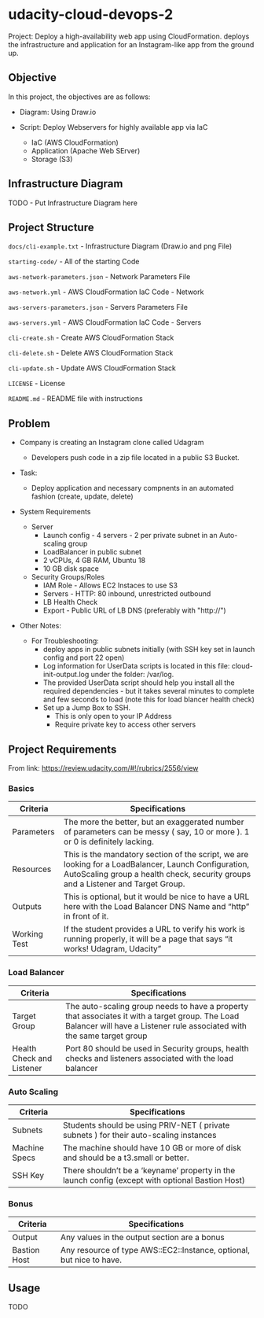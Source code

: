 # udacity-cloud-devops-2

Project: Deploy a high-availability web app using CloudFormation. deploys the infrastructure and application for an Instagram-like app from the ground up.

## Objective

In this project, the objectives are as follows:

* Diagram: Using Draw.io

* Script: Deploy Webservers for highly available app via IaC
  * IaC (AWS CloudFormation)
  * Application (Apache Web SErver)
  * Storage (S3)

## Infrastructure Diagram

TODO - Put Infrastructure Diagram here

## Project Structure

`docs/cli-example.txt` - Infrastructure Diagram (Draw.io and png File)

`starting-code/` - All of the starting Code

`aws-network-parameters.json` - Network Parameters File

`aws-network.yml` - AWS CloudFormation IaC Code - Network

`aws-servers-parameters.json` - Servers Parameters File

`aws-servers.yml` - AWS CloudFormation IaC Code - Servers

`cli-create.sh` - Create AWS CloudFormation Stack

`cli-delete.sh` - Delete AWS CloudFormation Stack

`cli-update.sh` - Update AWS CloudFormation Stack

`LICENSE` - License

`README.md` - README file with instructions

## Problem

* Company is creating an Instagram clone called Udagram
  * Developers push code in a zip file located in a public S3 Bucket.

* Task:
  * Deploy application and necessary compnents in an automated fashion (create, update, delete)

* System Requirements
  * Server
    * Launch config - 4 servers - 2 per private subnet in an Auto-scaling group
    * LoadBalancer in public subnet
    * 2 vCPUs, 4 GB RAM, Ubuntu 18
    * 10 GB disk space
  * Security Groups/Roles
    * IAM Role - Allows EC2 Instaces to use S3
    * Servers - HTTP: 80 inbound, unrestricted outbound
    * LB Health Check
    * Export - Public URL of LB DNS (preferably with "http://")

* Other Notes:
  * For Troubleshooting:
    * deploy apps in public subnets initially (with SSH key set in launch config and port 22 open)
    * Log information for UserData scripts is located in this file: cloud-init-output.log under the folder: /var/log.
    * The provided UserData script should help you install all the required dependencies - but it takes several minutes to complete and few seconds to load (note this for load blancer health check)
    * Set up a Jump Box to SSH.
      * This is only open to your IP Address
      * Require private key to access other servers
  
## Project Requirements

From link: https://review.udacity.com/#!/rubrics/2556/view

### Basics

| Criteria | Specifications |
| ------------- | ------------- |
| Parameters  | The more the better, but an exaggerated number of parameters can be messy ( say, 10 or more ). 1 or 0 is definitely lacking.  |
| Resources  | This is the mandatory section of the script, we are looking for a LoadBalancer, Launch Configuration, AutoScaling group a health check, security groups and a Listener and Target Group.  |
| Outputs  | This is optional, but it would be nice to have a URL here with the Load Balancer DNS Name and “http” in front of it.  |
| Working Test  | If the student provides a URL to verify his work is running properly, it will be a page that says “it works! Udagram, Udacity”  |

### Load Balancer

| Criteria | Specifications |
| ------------- | ------------- |
| Target Group  | The auto-scaling group needs to have a property that associates it with a target group. The Load Balancer will have a Listener rule associated with the same target group  |
| Health Check and Listener  | Port 80 should be used in Security groups, health checks and listeners associated with the load balancer  |

### Auto Scaling

| Criteria | Specifications |
| ------------- | ------------- |
| Subnets  | Students should be using PRIV-NET ( private subnets ) for their auto-scaling instances  |
| Machine Specs  | The machine should have 10 GB or more of disk and should be a t3.small or better.  |
| SSH Key  | There shouldn’t be a ‘keyname’ property in the launch config  (except with optional Bastion Host) |

### Bonus

| Criteria | Specifications |
| ------------- | ------------- |
| Output  | Any values in the output section are a bonus  |
| Bastion Host  | Any resource of type AWS::EC2::Instance, optional, but nice to have.  |

## Usage

TODO